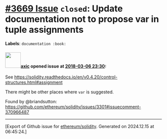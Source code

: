 # [\#3669 Issue](https://github.com/ethereum/solidity/issues/3669) `closed`: Update documentation not to propose var in tuple assignments
**Labels**: `documentation :book:`


#### <img src="https://avatars.githubusercontent.com/u/20340?v=4" width="50">[axic](https://github.com/axic) opened issue at [2018-03-06 23:30](https://github.com/ethereum/solidity/issues/3669):

See https://solidity.readthedocs.io/en/v0.4.20/control-structures.html#assignment

There might be other places where `var` is suggested.

Found by @briandsutton: https://github.com/ethereum/solidity/issues/3301#issuecomment-370966487




-------------------------------------------------------------------------------



[Export of Github issue for [ethereum/solidity](https://github.com/ethereum/solidity). Generated on 2024.12.15 at 06:45:24.]
